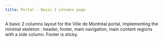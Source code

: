 ```yaml
---
title: Portal - Basic 2 columns page 
---
```


A basic 2 columns layout for the Ville de Montréal portal, implementing the minimal skeleton : header, footer, main navigation, main content regions with a side column. Footer is sticky.
